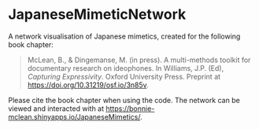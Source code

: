 # JapaneseMimeticNetwork

A network visualisation of Japanese mimetics, created for the following book chapter:

> McLean, B., & Dingemanse, M. (in press). A multi-methods toolkit for documentary research on ideophones. In Williams, J.P. (Ed), _Capturing Expressivity_. Oxford University Press. Preprint at https://doi.org/10.31219/osf.io/3n85v.

Please cite the book chapter when using the code. The network can be viewed and interacted with at https://bonnie-mclean.shinyapps.io/JapaneseMimetics/.
